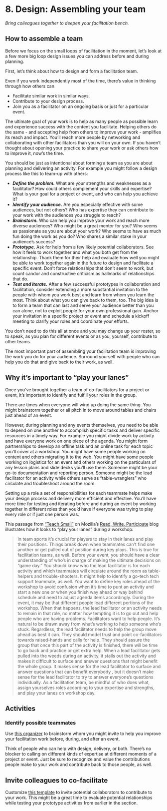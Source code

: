 # 8. Design: Assembling your team

*Bring colleagues together to deepen your facilitation bench.*

## How to assemble a team

Before we focus on the small loops of facilitation in the moment, let’s look at a few more big loop design issues you can address before and during planning.

First, let’s think about how to design and form a facilitation team.

Even if you work independently most of the time, there’s value in thinking through how others can

- Facilitate similar work in similar ways.
- Contribute to your design process.
- Join you as a facilitator on an ongoing basis or just for a particular event.

The ultimate goal of your work is to help as many people as possible learn and experience success with the content you facilitate. Helping others do the same - and accepting help from others to improve your work - amplifies its reach and impact. You’ll reach more people by networking and collaborating with other facilitators than you will on your own. If you haven’t thought about opening your practice to share your work or ask others how to improve it, now’s the time.

You should be just as intentional about forming a team as you are about planning and delivering an activity. For example you might follow a design process like this to team-up with others:

- ***Define the problem.*** What are your strengths and weaknesses as a facilitator? How could others complement your skills and expertise? What is your goal for a project or event, and who can help you achieve it?
- ***Identify your audience.*** Are you especially effective with some audiences, but not others? Who has expertise they can contribute to your work with the audiences you struggle to reach?
- ***Brainstorm.*** Who can help you improve your work and reach more diverse audiences? Who might be a great mentor for you? Who seems as passionate as you are about your work? Who seems to have as much fun doing the work as you do? Who shares a similar stake in your audience’s success?
- ***Prototype.*** Ask for help from a few likely potential collaborators. See how it feels to work together and what you both get from the relationship. Thank them for their help and evaluate how well you might be able to work together again in the future to design and facilitate a specific event. Don’t force relationships that don’t seem to work, but count candor and constructive criticism as hallmarks of relationships that do.
- ***Test and iterate.*** After a few successful prototypes in collaboration and facilitation, consider extending a more substantial invitation to the people with whom you work best and learn from whom you learn the most. Think about what you can give back to them, too. The big idea is to form a team that can last and serve your audience better than you can alone, not to exploit people for your own professional gain. Anchor your invitation in a specific project or event and schedule a kickoff meeting to clarify your roles and coordinate your efforts.

You don’t need to do this all at once and you may change up your roster, so to speak, as you plan for different events or as you, yourself, contribute to other teams. 

The most important part of assembling your facilitation team is improving the work you do for your audience. Surround yourself with people who can help you do that and give back to their work, as well.

## Why it’s important to “play your lanes”

Once you’ve brought together a team of co-facilitators for a project or event, it’s important to identify and fulfill your roles in the group.

There are times when everyone will wind up doing the same thing. You might brainstorm together or all pitch in to move around tables and chairs just ahead of an event.

However, during planning and any events themselves, you need to be able to depend on one another to accomplish specific tasks and deliver specific resources in a timely way.
For example you might divide work by activity and have everyone work on one piece of the agenda. You might form partnerships to develop an offline task and an online task for each topic you’ll cover at a workshop. You might have some people working on content and others migrating it to the web. You might have some people working on logistics for an event and others working on the particulars of any lesson plans and slide decks you’ll use there. Someone might be your go-to documentation and reporting person. Someone might be the lead facilitator for an activity while others serve as “table-wranglers” who circulate and troubleshoot around the room.

Setting up a role a set of responsibilities for each teammate helps make your design process and delivery more efficient and effective. You’ll have more time for testing and iterating before and during an event by working together in different roles than you’d have if everyone was trying to play every role or if just one person was.

This passage from [“Teach Small”](https://medium.com/read-write-participate/teach-small-94ccf239eac#.cinikq23w) on Mozilla’s [Read, Write, Participate](https://medium.com/read-write-participate) blog illustrates how it looks to “play your lanes” during a workshop:

> In team sports it’s crucial for players to stay in their lanes and play their positions. Things break down when teammates can’t find one another or get pulled out of position during key plays. This is true for facilitation teams, as well. Before your event, you should have a clear understanding of who’s in charge of making the ultimate decisions on “game day.” You should know who the lead facilitator is for each activity and which teammates will circulate around the room as table-helpers and trouble-shooters. It might help to identify a go-tech tech support teammate, as well. You want to define key roles ahead of the workshop to avoid confusion when it’s time to punt an activity and start a new one or when you finish way ahead or way behind schedule and need to adjust agenda items accordingly. During the event, it may be that different people lead different portions of the workshop. When that happens, the lead facilitator or an activity needs to remain in that role, no matter how tempting it is to go out and help people who are having problems. Facilitators want to help people. It’s natural to be drawn away from what’s working to help someone who’s stuck. Regardless, the lead facilitator needs to help the group move ahead as best it can. They should model trust and point co-facilitators towards raised-hands and calls for help. They should assure the group that once this part of the activity is finished, there will be time to go back and practice or get extra help. When a lead facilitator gets pulled into the weeds during an activity, it stalls out the activity and makes it difficult to surface and answer questions that might benefit the whole group. It makes sense for the lead facilitator to surface and answer questions that can benefit everybody , but it doesn’t make sense for the lead facilitator to try to answer everyone’s questions individually. As a facilitation team, be mindful of who does what, assign yourselves roles according to your expertise and strengths, and play your lanes on workshop day.

## Activities

### Identify possible teammates

Use [this organizer](/activities/identify-possible-teammates) to brainstorm whom you might invite to help you improve your facilitation work before, during, and after an event.

Think of people who can help with design, delivery, or both. There’s no blocker to calling on different kinds of expertise at different moments of a project or event. Just be sure to recognize and value the contributions people make to your work and contribute back to those people, as well.

## Invite colleagues to co-facilitate

Customize [this template](/activities/invite-colleagues-to-co-facilitate) to invite potential collaborators to contribute to your work. This might be a great time to evaluate potential relationships while testing your prototype activities from earlier in the section.